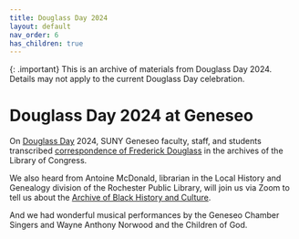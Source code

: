```yaml
---
title: Douglass Day 2024
layout: default
nav_order: 6
has_children: true
---
```

{: .important}
This is an archive of materials from Douglass Day 2024. Details may not apply to the current Douglass Day celebration.

# Douglass Day 2024 at Geneseo

On [Douglass Day](https://douglassday.org) 2024, SUNY Geneseo faculty, staff, and students transcribed [correspondence of Frederick Douglass](https://www.loc.gov/search/?fa=partof:frederick+douglass+papers:+general+correspondence,+1841-1912) in the archives of the Library of Congress.

We also heard from Antoine McDonald, librarian in the Local History and Genealogy division of the Rochester Public Library, will join us via Zoom to tell us about the [Archive of Black History and Culture](https://roccitylibrary.org/archive-of-black-history-culture/).

And we had wonderful musical performances by the Geneseo Chamber Singers and Wayne Anthony Norwood and the Children of God.

<!-- returns on **February 14, 2024**, sponsored by the [Center for Digital Learning](https://geneseo.edu/cdl), the [Center for Integrative Learning](https://www.geneseo.edu/cil), and the [Department of Music &amp; Musical Theatre](https://www.geneseo.edu/music).

Described by its national [organizers](https://douglassday.org/about/) as a day of "collective action for Black history," every year Douglass Day gives participants the opportunity to [create communal spaces for remembering and preserving Black history with Black communities](https://douglassday.org/about/principles/) in ways that promote critical reflection and joy.

Each year, the Douglass Day organizers invite people everywhere to help transcribe digitized collections important to Black history. Previous "transcribe-a-thons" have focused on records from the [Colored Conventions project](https://coloredconventions.org/) and papers of Anna Julia Cooper, Mary Church Terrell, and Mary Ann Shadd Cary.

This year's transcribe-a-thon will feature [correspondence of Frederick Douglass himself](https://www.loc.gov/search/?fa=partof:frederick+douglass+papers:+general+correspondence,+1841-1912) in the archives of the Library of Congress.

<div style="text-align: center;"><a href="https://douglassday.org"><img src="assets/douglassday-poster.jpg" alt="Poster for Douglass Day 2024" /></a></div> -->

<!-- {: .alt-warning}
Go directly to the [2024 schedule]({{ site.url }}/schedule). -->